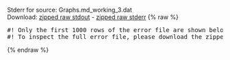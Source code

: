 Stderr for source:  Graphs.md_working_3.dat   
Download: [zipped raw stdout](Graphs.md_working_3.dat.plumed.stdout.txt.zip) - [zipped raw stderr](Graphs.md_working_3.dat.plumed.stderr.txt.zip) 
{% raw %}
<pre>
#! Only the first 1000 rows of the error file are shown below
#! To inspect the full error file, please download the zipped raw stderr file above
</pre>
{% endraw %}
